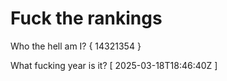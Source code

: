 # Fuck the rankings

Who the hell am I?
{ 14321354 }

What fucking year is it?
[ 2025-03-18T18:46:40Z ]
